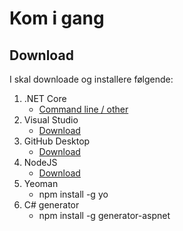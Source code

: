 # Kom i gang

## Download

I skal downloade og installere følgende:

1. .NET Core
    * [Command line / other](https://www.microsoft.com/net/core)
2. Visual Studio
    * [Download](https://code.visualstudio.com/)
3. GitHub Desktop
    * [Download](https://desktop.github.com/)
4. NodeJS
    * [Download](https://nodejs.org/)
5. Yeoman
    * npm install -g yo
6. C# generator
    * npm install -g generator-aspnet
